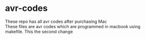 # avr-codes
These repo has all avr codes after purchasing Mac<br>
These files are avr codes which are programmed in macbook using makefile.
This the second change
